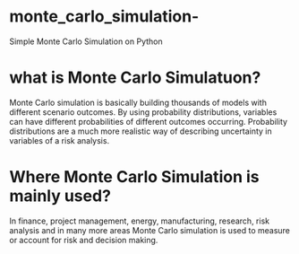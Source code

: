 # monte_carlo_simulation-
Simple Monte Carlo Simulation on Python

# what is Monte Carlo Simulatuon? 

Monte Carlo simulation is basically building thousands of models with different scenario outcomes. By using probability distributions, variables can have different probabilities of different outcomes occurring. Probability distributions are a much more realistic way of describing uncertainty in variables of a risk analysis.

# Where Monte Carlo Simulation is mainly used?

In finance, project management, energy, manufacturing, research, risk analysis and in many more areas Monte Carlo simulation is used to measure or account for risk and decision making.